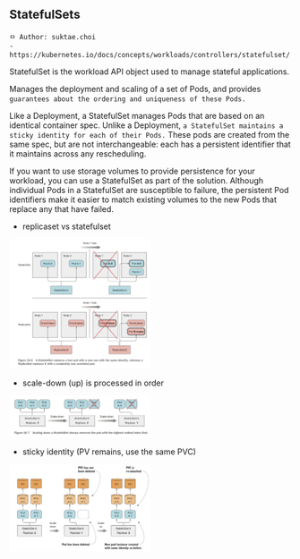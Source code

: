 ## StatefulSets

```
ㅁ Author: suktae.choi
- https://kubernetes.io/docs/concepts/workloads/controllers/statefulset/
```

StatefulSet is the workload API object used to manage stateful applications.

Manages the deployment and scaling of a set of Pods, and provides `guarantees about the ordering and uniqueness of these Pods.`

Like a Deployment, a StatefulSet manages Pods that are based on an identical container spec. Unlike a Deployment, `a StatefulSet maintains a sticky identity for each of their Pods.` These pods are created from the same spec, but are not interchangeable: each has a persistent identifier that it maintains across any rescheduling.

If you want to use storage volumes to provide persistence for your workload, you can use a StatefulSet as part of the solution. Although individual Pods in a StatefulSet are susceptible to failure, the persistent Pod identifiers make it easier to match existing volumes to the new Pods that replace any that have failed.

- replicaset vs statefulset
 
<img src="images/1.png" width="50%">

- scale-down (up) is processed in order
 
<img src="images/2.png" width="50%">

- sticky identity (PV remains, use the same PVC)

<img src="images/3.png" width="50%">